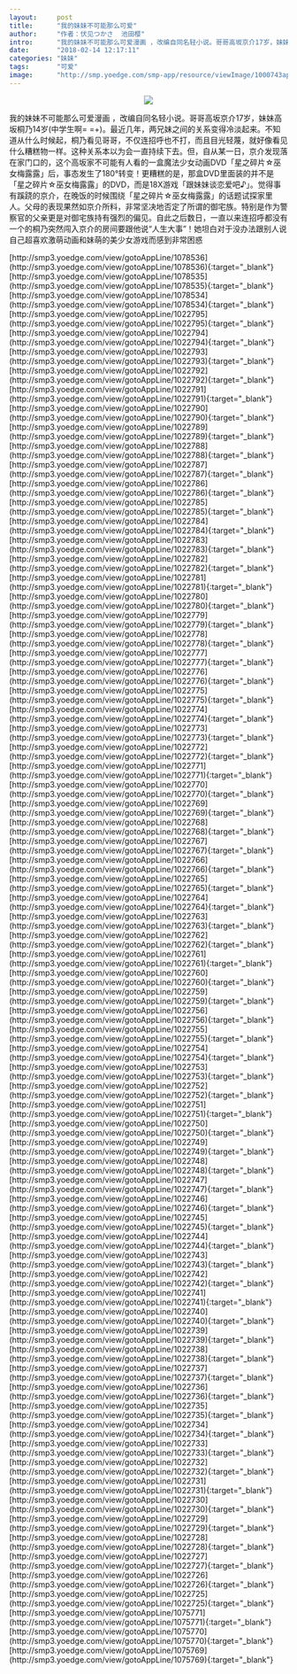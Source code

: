 ```yaml
---
layout:     post
title:      "我的妹妹不可能那么可爱"
author:     "作者：伏见つかさ  池田樱"
intro:      "我的妹妹不可能那么可爱漫画 ，改编自同名轻小说。哥哥高坂京介17岁，妹妹高坂桐乃14岁(中学生啊= =+)。最近几年，两兄妹之间的关系变得冷淡起来。不知道从什么时候起，桐乃看见哥哥，不仅连招呼也不打，而且目光轻蔑，就好像看见什么糟糕物一样。这种关系本以为会一直持续下去。但，自从某一日，京介发现落在家门口的，这个高坂家不可能有人看的一盒魔法少女动画DVD「星之碎片☆巫女梅露露」后，事态发生了180°转变！更糟糕的是，那盒DVD里面装的并不是「星之碎片☆巫女梅露露」的DVD，而是18X游戏「跟妹妹谈恋爱吧♪」。觉得事有蹊跷的京介，在晚饭的时候围绕「星之碎片☆巫女梅露露」的话题试探家里人。父母的表现果然如京介所料，非常坚决地否定了所谓的御宅族。特别是作为警察官的父亲更是对御宅族持有强烈的偏见。自此之后数日，一直以来连招呼都没有一个的桐乃突然闯入京介的房间要跟他说“人生大事”！她坦白对于没办法跟别人说自己超喜欢激萌动画和妹萌的美少女游戏而感到非常困惑"
date:       "2018-02-14 12:17:11"
categories: "妹妹"
tags:       "可爱"
image:      "http://smp.yoedge.com/smp-app/resource/viewImage/1000743appline.png"
---
```

<div style="text-align: center">
<p><img src="http://smp.yoedge.com/smp-app/resource/viewImage/1000743appline.png"/></p>
</div>
<p class="post-meta">
<span>我的妹妹不可能那么可爱漫画 ，改编自同名轻小说。哥哥高坂京介17岁，妹妹高坂桐乃14岁(中学生啊= =+)。最近几年，两兄妹之间的关系变得冷淡起来。不知道从什么时候起，桐乃看见哥哥，不仅连招呼也不打，而且目光轻蔑，就好像看见什么糟糕物一样。这种关系本以为会一直持续下去。但，自从某一日，京介发现落在家门口的，这个高坂家不可能有人看的一盒魔法少女动画DVD「星之碎片☆巫女梅露露」后，事态发生了180°转变！更糟糕的是，那盒DVD里面装的并不是「星之碎片☆巫女梅露露」的DVD，而是18X游戏「跟妹妹谈恋爱吧♪」。觉得事有蹊跷的京介，在晚饭的时候围绕「星之碎片☆巫女梅露露」的话题试探家里人。父母的表现果然如京介所料，非常坚决地否定了所谓的御宅族。特别是作为警察官的父亲更是对御宅族持有强烈的偏见。自此之后数日，一直以来连招呼都没有一个的桐乃突然闯入京介的房间要跟他说“人生大事”！她坦白对于没办法跟别人说自己超喜欢激萌动画和妹萌的美少女游戏而感到非常困惑</span>
</p>
[http://smp3.yoedge.com/view/gotoAppLine/1078536](http://smp3.yoedge.com/view/gotoAppLine/1078536){:target="_blank"}
[http://smp3.yoedge.com/view/gotoAppLine/1078535](http://smp3.yoedge.com/view/gotoAppLine/1078535){:target="_blank"}
[http://smp3.yoedge.com/view/gotoAppLine/1078534](http://smp3.yoedge.com/view/gotoAppLine/1078534){:target="_blank"}
[http://smp3.yoedge.com/view/gotoAppLine/1022795](http://smp3.yoedge.com/view/gotoAppLine/1022795){:target="_blank"}
[http://smp3.yoedge.com/view/gotoAppLine/1022794](http://smp3.yoedge.com/view/gotoAppLine/1022794){:target="_blank"}
[http://smp3.yoedge.com/view/gotoAppLine/1022793](http://smp3.yoedge.com/view/gotoAppLine/1022793){:target="_blank"}
[http://smp3.yoedge.com/view/gotoAppLine/1022792](http://smp3.yoedge.com/view/gotoAppLine/1022792){:target="_blank"}
[http://smp3.yoedge.com/view/gotoAppLine/1022791](http://smp3.yoedge.com/view/gotoAppLine/1022791){:target="_blank"}
[http://smp3.yoedge.com/view/gotoAppLine/1022790](http://smp3.yoedge.com/view/gotoAppLine/1022790){:target="_blank"}
[http://smp3.yoedge.com/view/gotoAppLine/1022789](http://smp3.yoedge.com/view/gotoAppLine/1022789){:target="_blank"}
[http://smp3.yoedge.com/view/gotoAppLine/1022788](http://smp3.yoedge.com/view/gotoAppLine/1022788){:target="_blank"}
[http://smp3.yoedge.com/view/gotoAppLine/1022787](http://smp3.yoedge.com/view/gotoAppLine/1022787){:target="_blank"}
[http://smp3.yoedge.com/view/gotoAppLine/1022786](http://smp3.yoedge.com/view/gotoAppLine/1022786){:target="_blank"}
[http://smp3.yoedge.com/view/gotoAppLine/1022785](http://smp3.yoedge.com/view/gotoAppLine/1022785){:target="_blank"}
[http://smp3.yoedge.com/view/gotoAppLine/1022784](http://smp3.yoedge.com/view/gotoAppLine/1022784){:target="_blank"}
[http://smp3.yoedge.com/view/gotoAppLine/1022783](http://smp3.yoedge.com/view/gotoAppLine/1022783){:target="_blank"}
[http://smp3.yoedge.com/view/gotoAppLine/1022782](http://smp3.yoedge.com/view/gotoAppLine/1022782){:target="_blank"}
[http://smp3.yoedge.com/view/gotoAppLine/1022781](http://smp3.yoedge.com/view/gotoAppLine/1022781){:target="_blank"}
[http://smp3.yoedge.com/view/gotoAppLine/1022780](http://smp3.yoedge.com/view/gotoAppLine/1022780){:target="_blank"}
[http://smp3.yoedge.com/view/gotoAppLine/1022779](http://smp3.yoedge.com/view/gotoAppLine/1022779){:target="_blank"}
[http://smp3.yoedge.com/view/gotoAppLine/1022778](http://smp3.yoedge.com/view/gotoAppLine/1022778){:target="_blank"}
[http://smp3.yoedge.com/view/gotoAppLine/1022777](http://smp3.yoedge.com/view/gotoAppLine/1022777){:target="_blank"}
[http://smp3.yoedge.com/view/gotoAppLine/1022776](http://smp3.yoedge.com/view/gotoAppLine/1022776){:target="_blank"}
[http://smp3.yoedge.com/view/gotoAppLine/1022775](http://smp3.yoedge.com/view/gotoAppLine/1022775){:target="_blank"}
[http://smp3.yoedge.com/view/gotoAppLine/1022774](http://smp3.yoedge.com/view/gotoAppLine/1022774){:target="_blank"}
[http://smp3.yoedge.com/view/gotoAppLine/1022773](http://smp3.yoedge.com/view/gotoAppLine/1022773){:target="_blank"}
[http://smp3.yoedge.com/view/gotoAppLine/1022772](http://smp3.yoedge.com/view/gotoAppLine/1022772){:target="_blank"}
[http://smp3.yoedge.com/view/gotoAppLine/1022771](http://smp3.yoedge.com/view/gotoAppLine/1022771){:target="_blank"}
[http://smp3.yoedge.com/view/gotoAppLine/1022770](http://smp3.yoedge.com/view/gotoAppLine/1022770){:target="_blank"}
[http://smp3.yoedge.com/view/gotoAppLine/1022769](http://smp3.yoedge.com/view/gotoAppLine/1022769){:target="_blank"}
[http://smp3.yoedge.com/view/gotoAppLine/1022768](http://smp3.yoedge.com/view/gotoAppLine/1022768){:target="_blank"}
[http://smp3.yoedge.com/view/gotoAppLine/1022767](http://smp3.yoedge.com/view/gotoAppLine/1022767){:target="_blank"}
[http://smp3.yoedge.com/view/gotoAppLine/1022766](http://smp3.yoedge.com/view/gotoAppLine/1022766){:target="_blank"}
[http://smp3.yoedge.com/view/gotoAppLine/1022765](http://smp3.yoedge.com/view/gotoAppLine/1022765){:target="_blank"}
[http://smp3.yoedge.com/view/gotoAppLine/1022764](http://smp3.yoedge.com/view/gotoAppLine/1022764){:target="_blank"}
[http://smp3.yoedge.com/view/gotoAppLine/1022763](http://smp3.yoedge.com/view/gotoAppLine/1022763){:target="_blank"}
[http://smp3.yoedge.com/view/gotoAppLine/1022762](http://smp3.yoedge.com/view/gotoAppLine/1022762){:target="_blank"}
[http://smp3.yoedge.com/view/gotoAppLine/1022761](http://smp3.yoedge.com/view/gotoAppLine/1022761){:target="_blank"}
[http://smp3.yoedge.com/view/gotoAppLine/1022760](http://smp3.yoedge.com/view/gotoAppLine/1022760){:target="_blank"}
[http://smp3.yoedge.com/view/gotoAppLine/1022759](http://smp3.yoedge.com/view/gotoAppLine/1022759){:target="_blank"}
[http://smp3.yoedge.com/view/gotoAppLine/1022756](http://smp3.yoedge.com/view/gotoAppLine/1022756){:target="_blank"}
[http://smp3.yoedge.com/view/gotoAppLine/1022755](http://smp3.yoedge.com/view/gotoAppLine/1022755){:target="_blank"}
[http://smp3.yoedge.com/view/gotoAppLine/1022754](http://smp3.yoedge.com/view/gotoAppLine/1022754){:target="_blank"}
[http://smp3.yoedge.com/view/gotoAppLine/1022753](http://smp3.yoedge.com/view/gotoAppLine/1022753){:target="_blank"}
[http://smp3.yoedge.com/view/gotoAppLine/1022752](http://smp3.yoedge.com/view/gotoAppLine/1022752){:target="_blank"}
[http://smp3.yoedge.com/view/gotoAppLine/1022751](http://smp3.yoedge.com/view/gotoAppLine/1022751){:target="_blank"}
[http://smp3.yoedge.com/view/gotoAppLine/1022750](http://smp3.yoedge.com/view/gotoAppLine/1022750){:target="_blank"}
[http://smp3.yoedge.com/view/gotoAppLine/1022749](http://smp3.yoedge.com/view/gotoAppLine/1022749){:target="_blank"}
[http://smp3.yoedge.com/view/gotoAppLine/1022748](http://smp3.yoedge.com/view/gotoAppLine/1022748){:target="_blank"}
[http://smp3.yoedge.com/view/gotoAppLine/1022747](http://smp3.yoedge.com/view/gotoAppLine/1022747){:target="_blank"}
[http://smp3.yoedge.com/view/gotoAppLine/1022746](http://smp3.yoedge.com/view/gotoAppLine/1022746){:target="_blank"}
[http://smp3.yoedge.com/view/gotoAppLine/1022745](http://smp3.yoedge.com/view/gotoAppLine/1022745){:target="_blank"}
[http://smp3.yoedge.com/view/gotoAppLine/1022744](http://smp3.yoedge.com/view/gotoAppLine/1022744){:target="_blank"}
[http://smp3.yoedge.com/view/gotoAppLine/1022743](http://smp3.yoedge.com/view/gotoAppLine/1022743){:target="_blank"}
[http://smp3.yoedge.com/view/gotoAppLine/1022742](http://smp3.yoedge.com/view/gotoAppLine/1022742){:target="_blank"}
[http://smp3.yoedge.com/view/gotoAppLine/1022741](http://smp3.yoedge.com/view/gotoAppLine/1022741){:target="_blank"}
[http://smp3.yoedge.com/view/gotoAppLine/1022740](http://smp3.yoedge.com/view/gotoAppLine/1022740){:target="_blank"}
[http://smp3.yoedge.com/view/gotoAppLine/1022739](http://smp3.yoedge.com/view/gotoAppLine/1022739){:target="_blank"}
[http://smp3.yoedge.com/view/gotoAppLine/1022738](http://smp3.yoedge.com/view/gotoAppLine/1022738){:target="_blank"}
[http://smp3.yoedge.com/view/gotoAppLine/1022737](http://smp3.yoedge.com/view/gotoAppLine/1022737){:target="_blank"}
[http://smp3.yoedge.com/view/gotoAppLine/1022736](http://smp3.yoedge.com/view/gotoAppLine/1022736){:target="_blank"}
[http://smp3.yoedge.com/view/gotoAppLine/1022735](http://smp3.yoedge.com/view/gotoAppLine/1022735){:target="_blank"}
[http://smp3.yoedge.com/view/gotoAppLine/1022734](http://smp3.yoedge.com/view/gotoAppLine/1022734){:target="_blank"}
[http://smp3.yoedge.com/view/gotoAppLine/1022733](http://smp3.yoedge.com/view/gotoAppLine/1022733){:target="_blank"}
[http://smp3.yoedge.com/view/gotoAppLine/1022732](http://smp3.yoedge.com/view/gotoAppLine/1022732){:target="_blank"}
[http://smp3.yoedge.com/view/gotoAppLine/1022731](http://smp3.yoedge.com/view/gotoAppLine/1022731){:target="_blank"}
[http://smp3.yoedge.com/view/gotoAppLine/1022730](http://smp3.yoedge.com/view/gotoAppLine/1022730){:target="_blank"}
[http://smp3.yoedge.com/view/gotoAppLine/1022729](http://smp3.yoedge.com/view/gotoAppLine/1022729){:target="_blank"}
[http://smp3.yoedge.com/view/gotoAppLine/1022728](http://smp3.yoedge.com/view/gotoAppLine/1022728){:target="_blank"}
[http://smp3.yoedge.com/view/gotoAppLine/1022727](http://smp3.yoedge.com/view/gotoAppLine/1022727){:target="_blank"}
[http://smp3.yoedge.com/view/gotoAppLine/1022726](http://smp3.yoedge.com/view/gotoAppLine/1022726){:target="_blank"}
[http://smp3.yoedge.com/view/gotoAppLine/1022725](http://smp3.yoedge.com/view/gotoAppLine/1022725){:target="_blank"}
[http://smp3.yoedge.com/view/gotoAppLine/1075771](http://smp3.yoedge.com/view/gotoAppLine/1075771){:target="_blank"}
[http://smp3.yoedge.com/view/gotoAppLine/1075770](http://smp3.yoedge.com/view/gotoAppLine/1075770){:target="_blank"}
[http://smp3.yoedge.com/view/gotoAppLine/1075769](http://smp3.yoedge.com/view/gotoAppLine/1075769){:target="_blank"}



